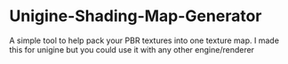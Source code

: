 # Unigine-Shading-Map-Generator
A simple tool to help pack your PBR textures into one texture map. I made this for unigine but you could use it with any other engine/renderer
